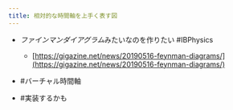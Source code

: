 ```yaml
---
title: 相対的な時間軸を上手く表す図
---
```


* *ファインマンダイアグラム*みたいなのを作りたい #IBPhysics
  
  * [https://gigazine.net/news/20190516-feynman-diagrams/](https://gigazine.net/news/20190516-feynman-diagrams/)
* \#バーチャル時間軸

* \#実装するかも
